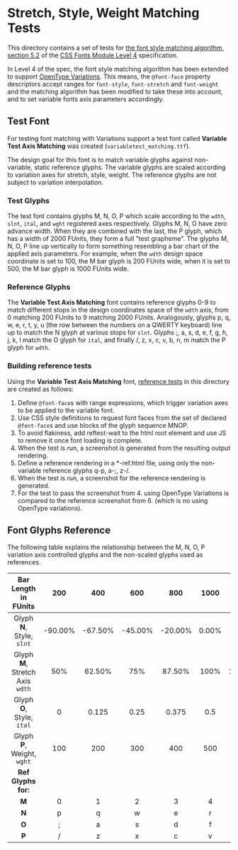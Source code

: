 # Stretch, Style, Weight Matching Tests
This directory contains a set of tests for [the font style matching algorithm, section 5.2](https://drafts.csswg.org/css-fonts-4/#font-style-matching) of the [CSS Fonts Module Level 4](https://drafts.csswg.org/css-fonts-4/) specification.

In Level 4 of the spec, the font style matching algorithm has been extended to
support [OpenType Variations](https://www.microsoft.com/typography/otspec/otvaroverview.htm). This means, the
`@font-face` property descriptors accept ranges for `font-style`, `font-stretch` and `font-weight` and the matching
algorithm has been modified to take these into account, and to set variable fonts axis parameters accordingly.

## Test Font

For testing font matching with Variations support a test font called **Variable Test Axis Matching** was created (`variabletest_matching.ttf`).

The design goal for this font is to match variable glyphs against non-variable, static reference glyphs. The variable glyphs are
scaled according to variation axes for stretch, style, weight. The reference glyphs are not subject to variation interpolation.

### Test Glyphs
The test font contains glyphs M, N, O, P which scale according to the `wdth`, `slnt`, `ital`, and `wght` registered axes respectively. Glyphs M, N, O have zero advance width. When they are combined with the last, the P glyph, which has a width of 2000 FUnits, they form a full "test grapheme". The glyphs M, N, O, P line up vertically to form something resembling a bar chart of the applied axis parameters. For example, when the `wdth` design space coordinate is set to 100, the M bar glyph is 200 FUnits wide, when it is set to 500, the M bar glyph is 1000 FUnits wide.

### Reference Glyphs

The **Variable Test Axis Matching** font contains reference glyphs 0-9 to match different stops in the design coordinates space of the `wdth` axis, from 0 matching 200 FUnits to 9 matching 2000 FUnits. Analogously, glyphs p, q, w, e, r, t, y, u (the row between the numbers on a QWERTY keyboard) line up to match the N glyph at various stops for `slnt`. Glyphs ;, a, s, d, e, f, g, h, j, k, l match the O glyph for `ital`, and finally /, z, x, c, v, b, n, m match the P glyph for `wdth`.


### Building reference tests

Using the **Variable Test Axis Matching** font, [reference tests](http://web-platform-tests.org/writing-tests/reftests.html) in this directory are created as follows:

 1. Define `@font-face`s with range expressions, which trigger variation axes to be applied to the variable font.
 2. Use CSS style definitions to request font faces from the set of declared `@font-face`s and use blocks of the glyph sequence MNOP.
 3. To avoid flakiness, add reftest-wait to the html root element and use JS to remove it once font loading is complete.
 4. When the test is run, a screenshot is generated from the resulting output rendering.
 5. Define a reference rendering in a *-ref.html file, using only the non-variable reference glyphs q-p, a-;, z-/.
 6. When the test is run, a screenshot for the reference rendering is generated.
 7. For the test to pass the screenshot from 4. using OpenType Variations is compared to the reference screenshot from 6. (which is no using OpenType variations).

## Font Glyphs Reference

The following table explains the relationship between the M, N, O, P variation axis controlled glyphs and the non-scaled glyphs used as references.

| Bar Length in FUnits | 200 | 400 | 600 | 800 | 1000 | 1200 | 1400 | 1600 | 1800
| :---: | :---: |:---: |:---: |:---: |:---: |:---: |:---: |:---: |:---: |
| Glyph **N**, Style, `slnt` | -90.00% | -67.50% | -45.00% | -20.00% | 0.00% | 20.00% | 45.00% | 67.50% | 90.00%
| Glyph **M**, Stretch Axis `wdth` | 50% | 62.50% | 75% | 87.50% | 100% | 112.50% | 125% | 150% | 200%
| Glyph **O**, Style, `ital` | 0 | 0.125 | 0.25 | 0.375 | 0.5 | 0.625 | 0.75 | 0.875 | 1
| Glyph **P**, Weight, `wght` | 100 | 200 | 300 | 400 | 500 | 600 | 700 | 800 | 900
| **Ref Glyphs for:** |  |  |  |  |  |  |  |  |
| **M** | 0 | 1 | 2 | 3 | 4 | 5 | 6 | 7 | 8
| **N** | p | q | w | e | r | t | y | u | i
| **O** | ; | a | s | d | f | g | h | j | k
| **P** | / | z | x | c | v | b | n | m | ,
